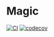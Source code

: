 # Magic

[![CI](https://github.com/wwowflix/Magic/actions/workflows/ci.yml/badge.svg)](https://github.com/wwowflix/Magic/actions)
[![codecov](https://codecov.io/gh/wwowflix/Magic/branch/main/graph/badge.svg)](https://codecov.io/gh/wwowflix/Magic)
